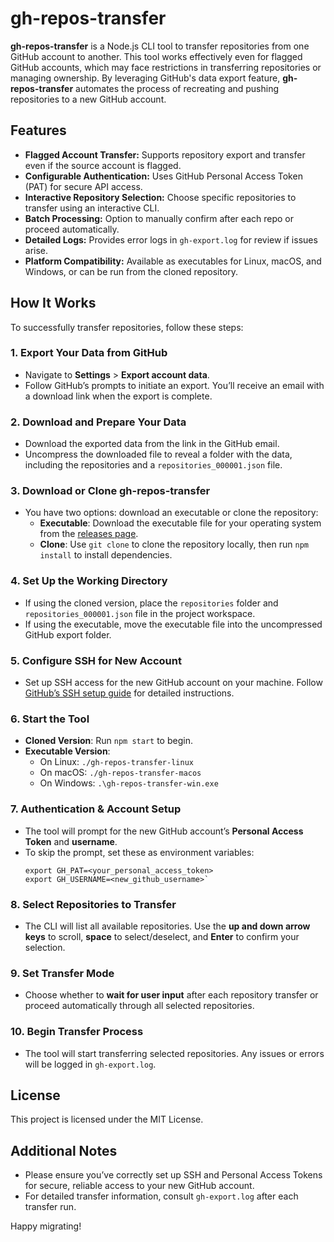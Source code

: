 # gh-repos-transfer

**gh-repos-transfer** is a Node.js CLI tool to transfer repositories from one GitHub account to another. This tool works effectively even for flagged GitHub accounts, which may face restrictions in transferring repositories or managing ownership. By leveraging GitHub's data export feature, **gh-repos-transfer** automates the process of recreating and pushing repositories to a new GitHub account.

## Features

- **Flagged Account Transfer:** Supports repository export and transfer even if the source account is flagged.
- **Configurable Authentication:** Uses GitHub Personal Access Token (PAT) for secure API access.
- **Interactive Repository Selection:** Choose specific repositories to transfer using an interactive CLI.
- **Batch Processing:** Option to manually confirm after each repo or proceed automatically.
- **Detailed Logs:** Provides error logs in `gh-export.log` for review if issues arise.
- **Platform Compatibility:** Available as executables for Linux, macOS, and Windows, or can be run from the cloned repository.

## How It Works

To successfully transfer repositories, follow these steps:

### 1. Export Your Data from GitHub

- Navigate to **Settings** > **Export account data**.
- Follow GitHub’s prompts to initiate an export. You’ll receive an email with a download link when the export is complete.

### 2. Download and Prepare Your Data

- Download the exported data from the link in the GitHub email.
- Uncompress the downloaded file to reveal a folder with the data, including the repositories and a `repositories_000001.json` file.

### 3. Download or Clone **gh-repos-transfer**

- You have two options: download an executable or clone the repository:
  - **Executable**: Download the executable file for your operating system from the [releases page](/releases/latest).
  - **Clone**: Use `git clone` to clone the repository locally, then run `npm install` to install dependencies.

### 4. Set Up the Working Directory

- If using the cloned version, place the `repositories` folder and `repositories_000001.json` file in the project workspace.
- If using the executable, move the executable file into the uncompressed GitHub export folder.

### 5. Configure SSH for New Account

- Set up SSH access for the new GitHub account on your machine. Follow [GitHub’s SSH setup guide](https://docs.github.com/en/authentication/connecting-to-github-with-ssh) for detailed instructions.

### 6. Start the Tool

- **Cloned Version**: Run `npm start` to begin.
- **Executable Version**:
  - On Linux: `./gh-repos-transfer-linux`
  - On macOS: `./gh-repos-transfer-macos`
  - On Windows: `.\gh-repos-transfer-win.exe`

### 7. Authentication & Account Setup

- The tool will prompt for the new GitHub account’s **Personal Access Token** and **username**.
- To skip the prompt, set these as environment variables:
  ```
  export GH_PAT=<your_personal_access_token>
  export GH_USERNAME=<new_github_username>`
  ```

### 8. Select Repositories to Transfer

- The CLI will list all available repositories. Use the **up and down arrow keys** to scroll, **space** to select/deselect, and **Enter** to confirm your selection.

### 9. Set Transfer Mode

- Choose whether to **wait for user input** after each repository transfer or proceed automatically through all selected repositories.

### 10. Begin Transfer Process

- The tool will start transferring selected repositories. Any issues or errors will be logged in `gh-export.log`.

## License

This project is licensed under the MIT License.

## Additional Notes

- Please ensure you’ve correctly set up SSH and Personal Access Tokens for secure, reliable access to your new GitHub account.
- For detailed transfer information, consult `gh-export.log` after each transfer run.

Happy migrating!
